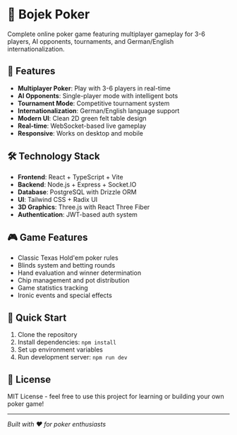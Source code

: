 # 🎲 Bojek Poker

Complete online poker game featuring multiplayer gameplay for 3-6 players, AI opponents, tournaments, and German/English internationalization.

## 🚀 Features

- **Multiplayer Poker**: Play with 3-6 players in real-time
- **AI Opponents**: Single-player mode with intelligent bots
- **Tournament Mode**: Competitive tournament system
- **Internationalization**: German/English language support
- **Modern UI**: Clean 2D green felt table design
- **Real-time**: WebSocket-based live gameplay
- **Responsive**: Works on desktop and mobile

## 🛠️ Technology Stack

- **Frontend**: React + TypeScript + Vite
- **Backend**: Node.js + Express + Socket.IO  
- **Database**: PostgreSQL with Drizzle ORM
- **UI**: Tailwind CSS + Radix UI
- **3D Graphics**: Three.js with React Three Fiber
- **Authentication**: JWT-based auth system

## 🎮 Game Features

- Classic Texas Hold'em poker rules
- Blinds system and betting rounds
- Hand evaluation and winner determination
- Chip management and pot distribution
- Game statistics tracking
- Ironic events and special effects

## 🚀 Quick Start

1. Clone the repository
2. Install dependencies: `npm install`
3. Set up environment variables
4. Run development server: `npm run dev`

## 📝 License

MIT License - feel free to use this project for learning or building your own poker game!

---

*Built with ❤️ for poker enthusiasts*
